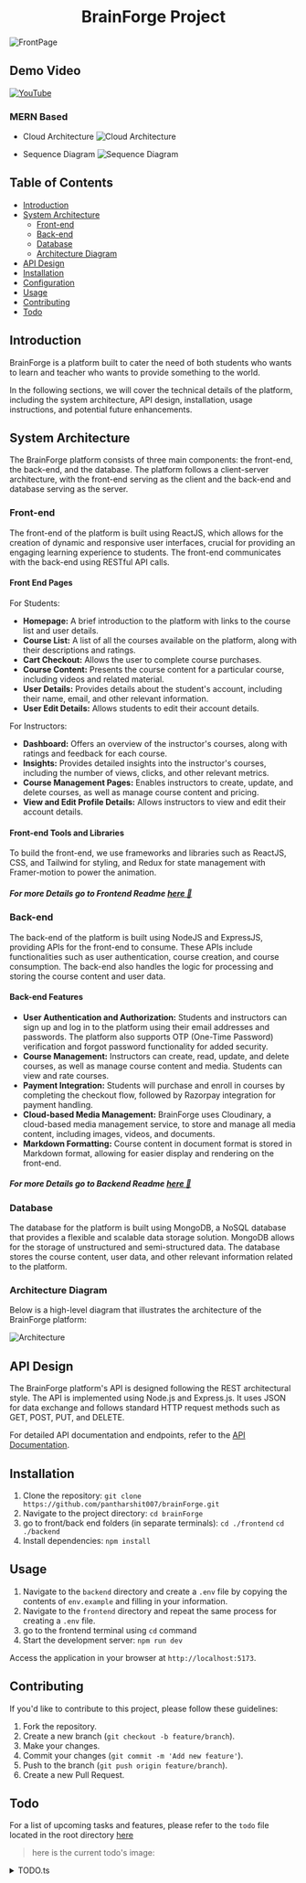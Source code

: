 <h1 align="center"> BrainForge Project </h1>

![FrontPage](./frontend/public/Images/frontPage.png)

## Demo Video

[![YouTube](./frontend/public/Images/frontPage.png)](https://www.youtube.com/watch?v=wsCpRGHbSWQ)

### MERN Based

- Cloud Architecture
  ![Cloud Architecture](./frontend/public/Images/Cloud-Architecture.png)

- Sequence Diagram
  ![Sequence Diagram](./frontend/public/Images/Sequence-Diagram.png)

## Table of Contents

- [Introduction](#introduction)
- [System Architecture](#system-architecture)
  - [Front-end](#front-end)
  - [Back-end](#back-end)
  - [Database](#database)
  - [Architecture Diagram](#architecture-diagram)
- [API Design](#api-design)
- [Installation](#installation)
- [Configuration](#configuration)
- [Usage](#usage)
- [Contributing](#contributing)
- [Todo](#todo)

## Introduction

BrainForge is a platform built to cater the need of both students who wants to learn and teacher who wants to provide something to the world.

In the following sections, we will cover the technical details of the platform, including the system architecture, API design, installation, usage instructions, and potential future enhancements.

## System Architecture

The BrainForge platform consists of three main components: the front-end, the back-end, and the database. The platform follows a client-server architecture, with the front-end serving as the client and the back-end and database serving as the server.

### Front-end

The front-end of the platform is built using ReactJS, which allows for the creation of dynamic and responsive user interfaces, crucial for providing an engaging learning experience to students. The front-end communicates with the back-end using RESTful API calls.

#### Front End Pages

For Students:

- **Homepage:** A brief introduction to the platform with links to the course list and user details.
- **Course List:** A list of all the courses available on the platform, along with their descriptions and ratings.
- **Cart Checkout:** Allows the user to complete course purchases.
- **Course Content:** Presents the course content for a particular course, including videos and related material.
- **User Details:** Provides details about the student's account, including their name, email, and other relevant information.
- **User Edit Details:** Allows students to edit their account details.

For Instructors:

- **Dashboard:** Offers an overview of the instructor's courses, along with ratings and feedback for each course.
- **Insights:** Provides detailed insights into the instructor's courses, including the number of views, clicks, and other relevant metrics.
- **Course Management Pages:** Enables instructors to create, update, and delete courses, as well as manage course content and pricing.
- **View and Edit Profile Details:** Allows instructors to view and edit their account details.

#### Front-end Tools and Libraries

To build the front-end, we use frameworks and libraries such as ReactJS, CSS, and Tailwind for styling, and Redux for state management with Framer-motion to power the animation.

##### For more Details go to Frontend Readme [here 🚀](/frontend/README.md)

### Back-end

The back-end of the platform is built using NodeJS and ExpressJS, providing APIs for the front-end to consume. These APIs include functionalities such as user authentication, course creation, and course consumption. The back-end also handles the logic for processing and storing the course content and user data.

#### Back-end Features

- **User Authentication and Authorization:** Students and instructors can sign up and log in to the platform using their email addresses and passwords. The platform also supports OTP (One-Time Password) verification and forgot password functionality for added security.
- **Course Management:** Instructors can create, read, update, and delete courses, as well as manage course content and media. Students can view and rate courses.
- **Payment Integration:** Students will purchase and enroll in courses by completing the checkout flow, followed by Razorpay integration for payment handling.
- **Cloud-based Media Management:** BrainForge uses Cloudinary, a cloud-based media management service, to store and manage all media content, including images, videos, and documents.
- **Markdown Formatting:** Course content in document format is stored in Markdown format, allowing for easier display and rendering on the front-end.

##### For more Details go to Backend Readme [here 🚀](/backend/README.md)

### Database

The database for the platform is built using MongoDB, a NoSQL database that provides a flexible and scalable data storage solution. MongoDB allows for the storage of unstructured and semi-structured data. The database stores the course content, user data, and other relevant information related to the platform.

### Architecture Diagram

Below is a high-level diagram that illustrates the architecture of the BrainForge platform:

![Architecture](./frontend/public/Images/Cloud-Architecture.png)

## API Design

The BrainForge platform's API is designed following the REST architectural style. The API is implemented using Node.js and Express.js. It uses JSON for data exchange and follows standard HTTP request methods such as GET, POST, PUT, and DELETE.

For detailed API documentation and endpoints, refer to the [API Documentation](/api-docs).

## Installation

1. Clone the repository: `git clone https://github.com/pantharshit007/brainForge.git`
2. Navigate to the project directory: `cd brainForge`
3. go to front/back end folders (in separate terminals):
   `cd ./frontend`
   `cd ./backend`
4. Install dependencies: `npm install`

## Usage

1. Navigate to the `backend` directory and create a `.env` file by copying the contents of `env.example` and filling in your information.
2. Navigate to the `frontend` directory and repeat the same process for creating a `.env` file.
3. go to the frontend terminal using `cd` command
4. Start the development server: `npm run dev`

Access the application in your browser at `http://localhost:5173`.

## Contributing

If you'd like to contribute to this project, please follow these guidelines:

1. Fork the repository.
2. Create a new branch (`git checkout -b feature/branch`).
3. Make your changes.
4. Commit your changes (`git commit -m 'Add new feature'`).
5. Push to the branch (`git push origin feature/branch`).
6. Create a new Pull Request.

## Todo

For a list of upcoming tasks and features, please refer to the `todo` file located in the root directory [here](/frontend/TODO.ts)

> here is the current todo's image:

<details>
  <summary>TODO.ts</summary>

![TODO](./frontend/public/Images/todo.png)

</details>
